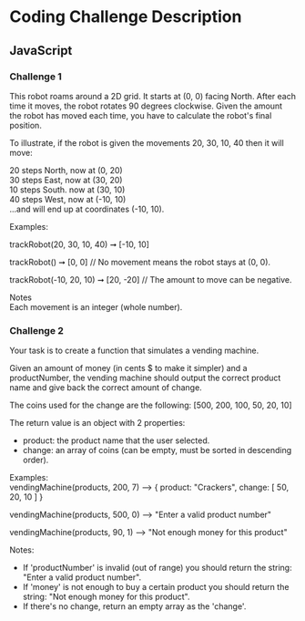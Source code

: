 # Coding Challenge Description

## JavaScript

### Challenge 1
This robot roams around a 2D grid. It starts at (0, 0) facing North. After each time it moves, the robot rotates 90 degrees clockwise. Given the amount the robot has moved each time, you have to calculate the robot's final position.

To illustrate, if the robot is given the movements 20, 30, 10, 40 then it will move:

20 steps North, now at (0, 20) <br>
30 steps East, now at (30, 20) <br>
10 steps South. now at (30, 10) <br>
40 steps West, now at (-10, 10) <br>
...and will end up at coordinates (-10, 10).

Examples:

trackRobot(20, 30, 10, 40) ➞ [-10, 10]

trackRobot() ➞ [0, 0]
// No movement means the robot stays at (0, 0).

trackRobot(-10, 20, 10) ➞ [20, -20]
// The amount to move can be negative.

Notes <br>
Each movement is an integer (whole number).

### Challenge 2
Your task is to create a function that simulates a vending machine.

Given an amount of money (in cents $ to make it simpler) and a productNumber, the vending machine should output the correct product name and give back the correct amount of change.

The coins used for the change are the following: [500, 200, 100, 50, 20, 10]

The return value is an object with 2 properties:

- product: the product name that the user selected.
- change: an array of coins (can be empty, must be sorted in descending order).

Examples: <br>
vendingMachine(products, 200, 7) --> { product: "Crackers", change: [ 50, 20, 10 ] }

vendingMachine(products, 500, 0) --> "Enter a valid product number"

vendingMachine(products, 90, 1) --> "Not enough money for this product"

Notes:

- If 'productNumber' is invalid (out of range) you should return the string: "Enter a valid product number".
- If 'money' is not enough to buy a certain product you should return the string: "Not enough money for this product".
- If there's no change, return an empty array as the 'change'.